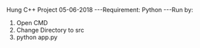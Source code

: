 Hung C++ Project
05-06-2018
  ---Requirement:
  Python
  ---Run by: 
  1. Open CMD
  2. Change Directory to src
  3. python app.py
